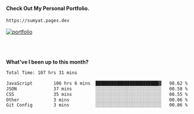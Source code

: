 #### Check Out My Personal Portfolio.
````bash
https://sumyat.pages.dev
````

<a href='https://sumyat.pages.dev/'>
    <img src='https://github.com/sumyat-aung/sumyat-aung/assets/108873224/c9b4f2be-c585-4dd3-84e1-692c3854a6d8' alt='portfolio' align='center' />
</a>


<br />
<br />


<br />
<br />

**What've I been up to this month?**

<!--START_SECTION:waka-->

```txt
Total Time: 107 hrs 31 mins

JavaScript        106 hrs 6 mins  ████████████████████████▓   98.62 %
JSON              37 mins         ░░░░░░░░░░░░░░░░░░░░░░░░░   00.58 %
CSS               35 mins         ░░░░░░░░░░░░░░░░░░░░░░░░░   00.55 %
Other             3 mins          ░░░░░░░░░░░░░░░░░░░░░░░░░   00.06 %
Git Config        3 mins          ░░░░░░░░░░░░░░░░░░░░░░░░░   00.06 %
```

<!--END_SECTION:waka-->




